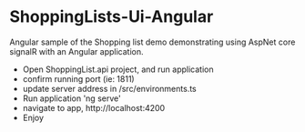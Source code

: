 # ShoppingLists-Ui-Angular
Angular sample of the Shopping list demo
demonstrating using AspNet core signalR with an Angular application.

* Open ShoppingList.api project, and run application
* confirm running port (ie: 1811)
* update server address in /src/environments.ts
* Run application 'ng serve'
* navigate to app, http://localhost:4200
* Enjoy
